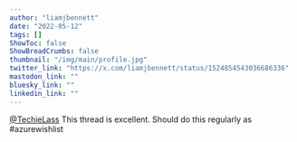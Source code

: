 ```yaml
---
author: "liamjbennett"
date: "2022-05-12"
tags: []
ShowToc: false
ShowBreadCrumbs: false
thumbnail: "/img/main/profile.jpg"
twitter_link: "https://x.com/liamjbennett/status/1524854543036686336"
mastodon_link: ""
bluesky_link: ""
linkedin_link: ""
---
```


[@TechieLass](https://x.com/TechieLass) This thread is excellent. Should do this regularly as #azurewishlist

